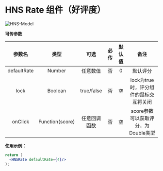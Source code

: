 # HNS Rate 组件（好评度）

<img src="https://img.shields.io/badge/HNS--Rate-v1.0-ff6987" alt="HNS-Model">

**可传参数**


|     参数名     |       类型        |     可选     | 必传  | 默认值 |           备注            |
|:-----------:|:---------------:|:----------:|:---:|:---:|:-----------------------:|
| defaultRate |     Number      |    任意数值    |  否  |  0  |          默认评分           | 
|    lock     |     Boolean     | true/false |  否  |  空  | lock为true时，评分组件的鼠标交互将关闭 |
|   onClick   | Function(score) |   任意回调函数   |  否  |  空  | score参数可以获取评分，为Double类型 |


**使用示例：**

```jsx
return (
  <HNSRate defaultRate={4}/>
);
```





